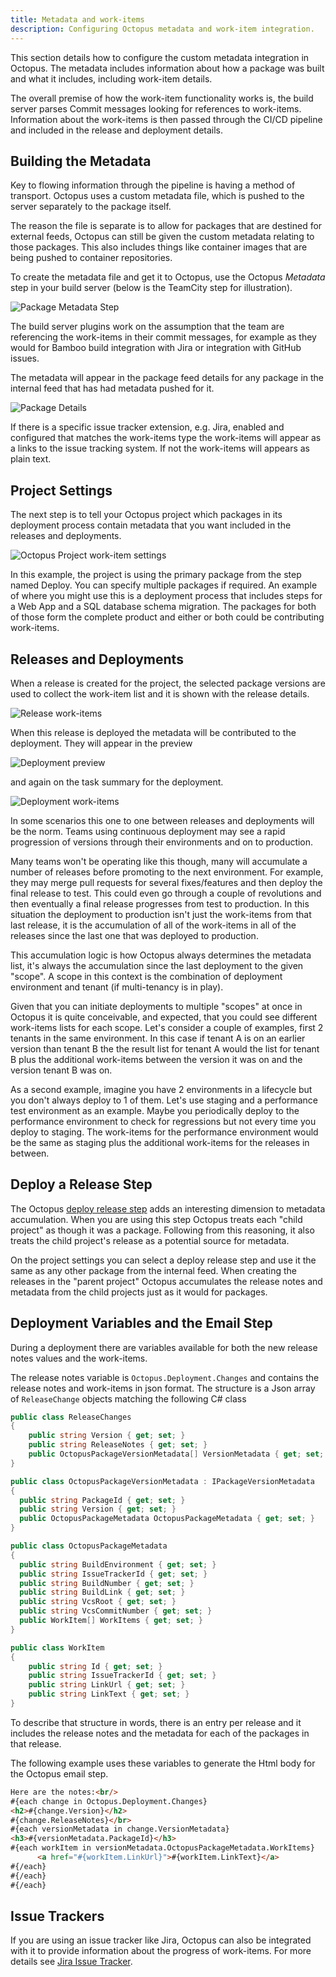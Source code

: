 ```yaml
---
title: Metadata and work-items
description: Configuring Octopus metadata and work-item integration.
---
```


This section details how to configure the custom metadata integration in Octopus. The metadata includes information about how a package was built and what it includes, including work-item details.

The overall premise of how the work-item functionality works is, the build server parses Commit messages looking for references to work-items. Information about the work-items is then passed through the CI/CD pipeline and included in the release and deployment details.

## Building the Metadata

Key to flowing information through the pipeline is having a method of transport. Octopus uses a custom metadata file, which is pushed to the server separately to the package itself.

The reason the file is separate is to allow for packages that are destined for external feeds, Octopus can still be given the custom metadata relating to those packages. This also includes things like container images that are being pushed to container repositories.

To create the metadata file and get it to Octopus, use the Octopus _Metadata_ step in your build server (below is the TeamCity step for illustration).

![Package Metadata Step](metadata-step.png)

The build server plugins work on the assumption that the team are referencing the work-items in their commit messages, for example as they would for Bamboo build integration with Jira or integration with GitHub issues.

The metadata will appear in the package feed details for any package in the internal feed that has had metadata pushed for it. 

![Package Details](package-detail.png)



If there is a specific issue tracker extension, e.g. Jira, enabled and configured that matches the work-items type the work-items will appear as a links to the issue tracking system. If not the work-items will appears as plain text.

## Project Settings

The next step is to tell your Octopus project which packages in its deployment process contain metadata that you want included in the releases and deployments.

![Octopus Project work-item settings](octo-project.png)

In this example, the project is using the primary package from the step named Deploy. You can specify multiple packages if required. An example of where you might use this is a deployment process that includes steps for a Web App and a SQL database schema migration. The packages for both of those form the complete product and either or both could be contributing work-items.

## Releases and Deployments

When a release is created for the project, the selected package versions are used to collect the work-item list and it is shown with the release details.

![Release work-items](release-work-items.png)

When this release is deployed the metadata will be contributed to the deployment. They will appear in the preview

![Deployment preview](deploy-preview-work-items.png)

and again on the task summary for the deployment.

![Deployment work-items](deploy-work-items.png)

In some scenarios this one to one between releases and deployments will be the norm. Teams using continuous deployment may see a rapid progression of versions through their environments and on to production.

Many teams won't be operating like this though, many will accumulate a number of releases before promoting to the next environment. For example, they may merge pull requests for several fixes/features and then deploy the final release to test. This could even go through a couple of revolutions and then eventually a final release progresses from test to production. In this situation the deployment to production isn't just the work-items from that last release, it is the accumulation of all of the work-items in all of the releases since the last one that was deployed to production.

This accumulation logic is how Octopus always determines the metadata list, it's always the accumulation since the last deployment to the given "scope". A scope in this context is the combination of deployment environment and tenant (if multi-tenancy is in play).

Given that you can initiate deployments to multiple "scopes" at once in Octopus it is quite conceivable, and expected, that you could see different work-items lists for each scope. Let's consider a couple of examples, first 2 tenants in the same environment. In this case if tenant A is on an earlier version than tenant B the the result list for tenant A would the list for tenant B plus the additional work-items between the version it was on and the version tenant B was on.

As a second example, imagine you have 2 environments in a lifecycle but you don't always deploy to 1 of them. Let's use staging and a performance test environment as an example. Maybe you periodically deploy to the performance environment to check for regressions but not every time you deploy to staging. The work-items for the performance environment would be the same as staging plus the additional work-items for the releases in between.

## Deploy a Release Step

The Octopus [deploy release step](https://g.octopushq.com/DeployReleaseStep) adds an interesting dimension to metadata accumulation. When you are using this step Octopus treats each "child project" as though it was a package. Following from this reasoning, it also treats the child project's release as a potential source for metadata.

On the project settings you can select a deploy release step and use it the same as any other package from the internal feed. When creating the releases in the "parent project" Octopus accumulates the release notes and metadata from the child projects just as it would for packages.

## Deployment Variables and the Email Step

During a deployment there are variables available for both the new release notes values and the work-items.

The release notes variable is `Octopus.Deployment.Changes` and contains the release notes and work-items in json format. The structure is a Json array of `ReleaseChange` objects matching the following C# class

```csharp
public class ReleaseChanges
{
    public string Version { get; set; }
    public string ReleaseNotes { get; set; }
    public OctopusPackageVersionMetadata[] VersionMetadata { get; set; }
}

public class OctopusPackageVersionMetadata : IPackageVersionMetadata
{
  public string PackageId { get; set; }
  public string Version { get; set; }
  public OctopusPackageMetadata OctopusPackageMetadata { get; set; }
}

public class OctopusPackageMetadata
{
  public string BuildEnvironment { get; set; }
  public string IssueTrackerId { get; set; }
  public string BuildNumber { get; set; }
  public string BuildLink { get; set; }
  public string VcsRoot { get; set; }
  public string VcsCommitNumber { get; set; }
  public WorkItem[] WorkItems { get; set; }
}

public class WorkItem 
{
    public string Id { get; set; }
    public string IssueTrackerId { get; set; }
    public string LinkUrl { get; set; }
    public string LinkText { get; set; }
}
```

To describe that structure in words, there is an entry per release and it includes the release notes and the metadata for each of the packages in that release.

The following example uses these variables to generate the Html body for the Octopus email step.

```html
Here are the notes:<br/>
#{each change in Octopus.Deployment.Changes}
<h2>#{change.Version}</h2>
#{change.ReleaseNotes}</br>
#{each versionMetadata in change.VersionMetadata}
<h3>#{versionMetadata.PackageId}</h3>
#{each workItem in versionMetadata.OctopusPackageMetadata.WorkItems}
      <a href="#{workItem.LinkUrl}">#{workItem.LinkText}</a>
#{/each} 
#{/each} 
#{/each} 
```

## Issue Trackers

If you are using an issue tracker like Jira, Octopus can also be integrated with it to provide information about the progress of work-items. For more details see [Jira Issue Tracker](jira.md).